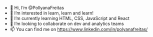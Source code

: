 - 👋 Hi, I’m @PollyanaFreitas
- 👀 I’m interested in learn, learn and learn!
- 🌱 I’m currently learning HTML, CSS, JavaScript and React
- 💞️ I’m looking to collaborate on dev and analytics teams
- 📫 You can find me on https://www.linkedin.com/in/polyanafreitas/ 

<!---
PollyanaFreitas/PollyanaFreitas is a ✨ special ✨ repository because its `README.md` (this file) appears on your GitHub profile.
You can click the Preview link to take a look at your changes.
--->
